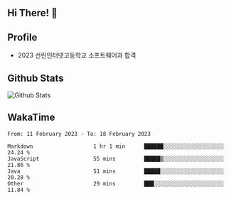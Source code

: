 ## Hi There! 👋

## Profile

-   2023 선린인터넷고등학교 소프트웨어과 합격

## Github Stats

![Github Stats](https://github-readme-stats.vercel.app/api/top-langs/?username=NY0510&theme=tokyonight&hide_border=true&layout=compact)

## WakaTime

<!--START_SECTION:waka-->

```text
From: 11 February 2023 - To: 18 February 2023

Markdown                   1 hr 1 min      ██████░░░░░░░░░░░░░░░░░░░   24.24 %
JavaScript                 55 mins         █████▒░░░░░░░░░░░░░░░░░░░   21.86 %
Java                       51 mins         █████░░░░░░░░░░░░░░░░░░░░   20.28 %
Other                      29 mins         ███░░░░░░░░░░░░░░░░░░░░░░   11.84 %
```

<!--END_SECTION:waka-->
